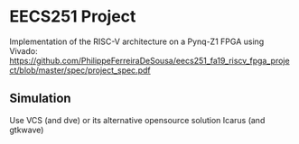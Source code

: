 # EECS251 Project

Implementation of the RISC-V architecture on a Pynq-Z1 FPGA using Vivado: https://github.com/PhilippeFerreiraDeSousa/eecs251_fa19_riscv_fpga_project/blob/master/spec/project_spec.pdf

## Simulation

Use VCS (and dve) or its alternative opensource solution Icarus (and gtkwave)

